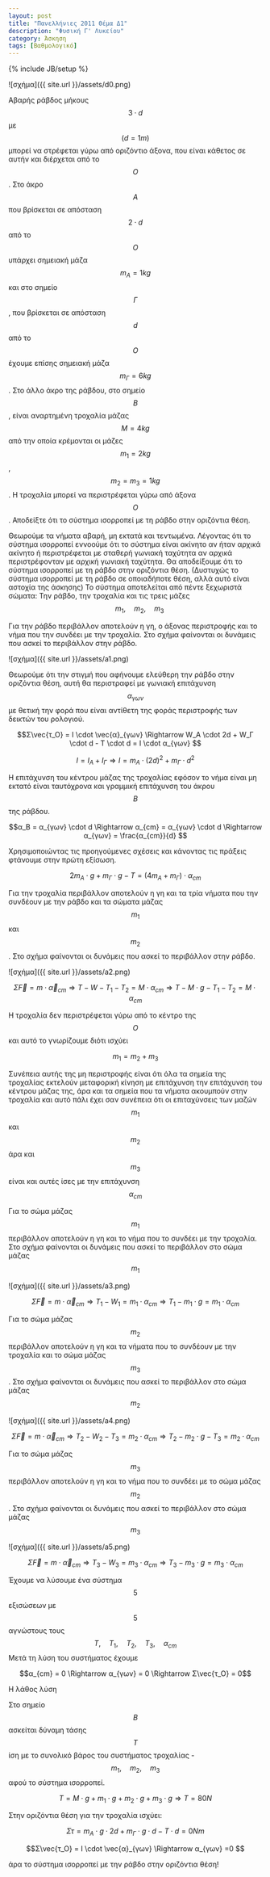 ```yaml
---
layout: post
title: "Πανελλήνιες 2011 Θέμα Δ1"
description: "Φυσική Γ' Λυκείου"
category: Άσκηση
tags: [Βαθμολογικό]
---
```

{% include JB/setup %}


![σχήμα]({{ site.url }}/assets/d0.png) 

Αβαρής ράβδος μήκους $$3 \cdot d$$ με $$(d=1m)$$ μπορεί να στρέφεται γύρω
από οριζόντιο άξονα, που είναι κάθετος σε αυτήν και
διέρχεται από το $$Ο$$. Στο άκρο $$Α$$ που βρίσκεται σε απόσταση
$$2 \cdot d$$ από το $$Ο$$ υπάρχει σημειακή μάζα $$m_A = 1kg$$ και στο σημείο
$$Γ$$, που βρίσκεται σε απόσταση $$d$$ από το $$Ο$$ έχουμε επίσης
σημειακή μάζα $$m_Γ = 6kg$$. Στο άλλο άκρο της ράβδου, στο
σημείο $$Β$$, είναι αναρτημένη τροχαλία μάζας $$Μ = 4kg$$ από την
οποία κρέμονται οι μάζες $$m_1 = 2kg$$, $$m_2 = m_3 = 1kg$$. Η τροχαλία
μπορεί να περιστρέφεται γύρω από άξονα $$Ο$$. Αποδείξτε ότι το σύστημα ισορροπεί με τη ράβδο στην
οριζόντια θέση.

Θεωρούμε τα νήματα αβαρή, μη εκτατά και τεντωμένα. 
Λέγοντας ότι το σύστημα ισορροπεί εννοούμε ότι το σύστημα είναι ακίνητο αν ήταν αρχικά
ακίνητο ή περιστρέφεται με σταθερή γωνιακή ταχύτητα αν αρχικά περιστρέφονταν με αρχική 
γωνιακή ταχύτητα.
Θα αποδείξουμε ότι το σύστημα ισορροπεί με τη ράβδο στην οριζόντια θέση. (Δυστυχώς το 
σύστημα ισορροπεί με τη ράβδο σε οποιαδήποτε θέση, αλλά αυτό είναι αστοχία της άσκησης)
Το σύστημα αποτελείται από πέντε ξεχωριστά σώματα: Την ράβδο, την τροχαλία και τις τρεις 
μάζες $$ \quad m_1, \quad m_2, \quad m_3$$

Για την ράβδο περιβάλλον αποτελούν η γη, ο άξονας περιστροφής και το νήμα που την συνδέει
με την τροχαλία. Στο σχήμα φαίνονται οι δυνάμεις που ασκεί το περιβάλλον στην ράβδο.

![σχήμα]({{ site.url }}/assets/a1.png) 

Θεωρούμε ότι την στιγμή που αφήνουμε ελεύθερη την ράβδο στην οριζόντια θέση, αυτή θα 
περιστραφεί με γωνιακή επιτάχυνση $$α_{γων}$$ με θετική την φορά που είναι αντίθετη της
φοράς περιστροφής των δεικτών του ρολογιού.

$$Σ\vec{τ_Ο} = Ι \cdot \vec{α}_{γων} \Rightarrow W_A \cdot 2d + W_Γ \cdot d - T \cdot d = I \cdot α_{γων} $$

$$Ι = Ι_Α + Ι_Γ \Rightarrow Ι = m_A \cdot (2d)^2 + m_Γ \cdot d^2$$

H επιτάχυνση του κέντρου μάζας της τροχαλίας εφόσον το νήμα είναι μη εκτατό είναι 
ταυτόχρονα και γραμμική επιτάχυνση του άκρου $$Β$$ της ράβδου.

$$α_B = α_{γων} \cdot d \Rightarrow α_{cm} = α_{γων} \cdot d \Rightarrow α_{γων} = \frac{α_{cm}}{d} $$ 

Χρησιμοποιώντας τις προηγούμενες σχέσεις και κάνοντας τις πράξεις φτάνουμε στην πρώτη εξίσωση.


$$2m_A \cdot g + m_Γ \cdot g - T = (4m_A + m_Γ)\cdot α_{cm}$$

Για την τροχαλία περιβάλλον αποτελούν η γη και τα τρία νήματα που την συνδέουν με την ράβδο
και τα σώματα μάζας $$m_1$$ και $$m_2$$. Στο σχήμα φαίνονται οι δυνάμεις που ασκεί το περιβάλλον στην ράβδο.

![σχήμα]({{ site.url }}/assets/a2.png) 


$$Σ\vec{F} = m \cdot \vec{α}_{cm} \Rightarrow T - W - T_1 - T_2 = M \cdot α_{cm} \Rightarrow T - M \cdot g - T_1 - T_2 = M \cdot α_{cm}$$

H τροχαλία δεν περιστρέφεται γύρω από το κέντρο της $$Ο$$ και αυτό το γνωρίζουμε διότι ισχύει

$$m_1 = m_2 + m_3$$

Συνέπεια αυτής της μη περιστροφής είναι ότι όλα τα σημεία της τροχαλίας εκτελούν μεταφορική
κίνηση με επιτάχυνση την επιτάχυνση του κέντρου μάζας της, άρα και τα σημεία που τα νήματα 
ακουμπούν στην τροχαλία και αυτό πάλι έχει σαν συνέπεια ότι οι επιταχύνσεις των μαζών $$m_1$$
και $$m_2$$ άρα και $$m_3$$ είναι και αυτές ίσες με την επιτάχυνση $$α_{cm}$$


Για το σώμα μάζας $$m_1$$ περιβάλλον αποτελούν η γη και το νήμα που το συνδέει με την 
τροχαλία. Στο σχήμα φαίνονται οι δυνάμεις που ασκεί το περιβάλλον στο σώμα μάζας $$m_1$$

![σχήμα]({{ site.url }}/assets/a3.png) 


$$Σ\vec{F} = m \cdot \vec{α}_{cm} \Rightarrow T_1 - W_1 = m_1 \cdot α_{cm} \Rightarrow T_1 - m_1 \cdot g = m_1 \cdot α_{cm}$$

Για το σώμα μάζας $$m_2$$ περιβάλλον αποτελούν η γη και τα νήματα που το συνδέουν με την 
τροχαλία και το σώμα μάζας $$m_3$$. Στο σχήμα φαίνονται οι δυνάμεις που ασκεί το περιβάλλον στο σώμα μάζας $$m_2$$

![σχήμα]({{ site.url }}/assets/a4.png) 


$$Σ\vec{F} = m \cdot \vec{α}_{cm} \Rightarrow T_2 - W_2 - T_3 = m_2 \cdot α_{cm} \Rightarrow T_2 - m_2 \cdot g - T_3= m_2 \cdot α_{cm}$$

Για το σώμα μάζας $$m_3$$ περιβάλλον αποτελούν η γη και το νήμα που το συνδέει με το σώμα μάζας $$m_2$$. Στο σχήμα φαίνονται οι δυνάμεις που ασκεί το περιβάλλον στο σώμα μάζας $$m_3$$

![σχήμα]({{ site.url }}/assets/a5.png) 


$$Σ\vec{F} = m \cdot \vec{α}_{cm} \Rightarrow T_3 - W_3 = m_3 \cdot α_{cm} \Rightarrow T_3 - m_3 \cdot g = m_3 \cdot α_{cm}$$

Έχουμε να λύσουμε ένα σύστημα $$5$$ εξισώσεων με $$5$$ αγνώστους τους $$\quad Τ, \quad Τ_1, \quad Τ_2, \quad T_3, \quad α_{cm} \quad$$
Μετά τη λύση του συστήματος έχουμε 

$$α_{cm} = 0 \Rightarrow α_{γων} = 0 \Rightarrow Σ\vec{τ_Ο} = 0$$

H λάθος λύση

Στο σημείο $$Β$$ ασκείται δύναμη τάσης $$Τ$$ ίση με το συνολικό βάρος του συστήματος
τροχαλίας - $$m_1, \quad m_2, \quad m_3$$ αφού το σύστημα ισορροπεί.

$$Τ = M \cdot g + m_1 \cdot g + m_2 \cdot g + m_3 \cdot g \Rightarrow T = 80 N$$

 Στην οριζόντια θέση για την τροχαλία ισχύει:

 $$Στ = m_A \cdot g \cdot 2d + m_Γ \cdot g \cdot d - T \cdot d = 0 Nm$$

 $$Σ\vec{τ_Ο} = Ι \cdot \vec{α}_{γων} \Rightarrow α_{γων} =0 $$

άρα το σύστημα ισορροπεί με την ράβδο στην  οριζόντια θέση!